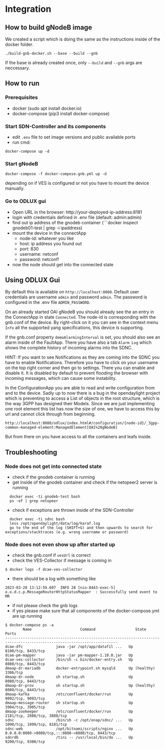 # Integration

## How to build gNodeB image

We created a script which is doing the same as the instructions inside of the docker folder.
```
./build-gnb-docker.sh --base --build --gnb
```

If the base is already created once, only ```--build``` and ```--gnb``` args are neccessary.


## How to run

### Prerequisites

 * docker (sudo apt install docker.io)
 * docker-compose (pip3 install docker-compose)


### Start SDN-Controller and its components

 * edit ```.env``` file to set image versions and public available ports
 * run cmd:
```
docker-compose up -d
```


### Start gNodeB


```
docker-compose -f docker-compose.gnb.yml up -d
```

depending on if VES is configured or not you have to mount the device manually.

### Go to ODLUX gui

  * Open URL in the browser: http://your-deployed-ip-address:8181
  * login with credentials defined in .env file (default: admin:admin) 
  * find out ip address of the gnodeb container (```docker inspect gnodeb01-test | grep -i ipaddress)
  * mount the device in the connectApp 
    * node-id: whatever you like
    * host: ip address you found out
    * port: 830
    * username: netconf
    * password: netconf!
  * now the node should get into the connected state


## Using ODLUX Gui

By default this is available on ```http://localhost:8080```. Default user credentials are username ```admin``` and password ```admin```. The password is configured in the .env file ```ADMIN_PASSWORD```. 

On an already started OAI gNodeB you should already see the an entry in the ConnectApp in state ```Connected```. The node-id is corresponding with the gnb.conf of the device. By right-click on it you can see in the context menu ```Info``` all the supported yang specifications, this device is supporting.

If the gnb.conf property ```demoAlarmingInterval``` is set, you should also see an alarm inside of the FaultApp. There you have also a tab ```Alarm Log``` which shows the complete history of incoming alarms into the SDNC.

HINT: If you want to see Notifications as they are coming into the SDNC you have to enable Notifications. Therefore you have to click on your username on the top right corner and then go to settings. There you can enable and disable it. It is disabled by default to prevent flooding the browser with incoming messages, which can cause some instability.

In the ConfigurationApp you are able to read and write configuration from and to the device. Sadly up to now there is a bug in the opendaylight project which is preventing to access a List of objects in the root structure, which is the way 3GPP has designed their Models. Since we are just implementing one root element this list has now the size of one, we have to access this by url and cannot click through from beginning.
```
http://localhost:8080/odlux/index.html#/configuration/{node-id}/_3gpp-common-managed-element:ManagedElement[OAI%20gNodeB]

```

But from there on you have access to all the containers and leafs inside.

## Troubleshooting

### Node does not get into connected state

  * check if the gnodeb container is running
  * get inside of the gnodeb container and check if the netopeer2 server is running

```
  docker exec -ti gnodeb-test bash
  ps -ef | grep netopeer
```
  * check if exceptions are thrown inside of the SDN-Controller
```
  docker exec -ti sdnc bash
  less /opt/opendaylight/data/log/karaf.log
  go to the end of the log (SHIFT+G) and then upwards to search for exceptions/stacktraces (e.g. wrong username or password)
```

### Node does not even show up after started up

  * check the gnb.conf if ```vesUrl``` is correct
  * check the VES-Collector if message is coming in

```
$ docker logs -f dcae-ves-collector
```
  * there should be a log with something like 
```
2023-03-20 13:12:59.697  INFO 28 [nio-8443-exec-5] o.o.d.c.p.MessageRouterHttpStatusMapper  : Successfully send event to MR
```
  * if not please check the gnb logs
  * if yes please make sure that all components of the docker-compose.yml are up running
```
$ docker-compose ps -a
        Name                      Command                  State                             Ports                       
-------------------------------------------------------------------------------------------------------------------------
dcae-dfc               java -jar /opt/app/datafil ...   Up             8100/tcp, 8433/tcp                                
dcae-pm-mapper         java -jar pm-mapper-1.10.0.jar   Up                                                               
dcae-ves-collector     /bin/sh -c bin/docker-entry.sh   Up             8080/tcp, 8443/tcp                                
dmaap-dr-mariadb       docker-entrypoint.sh mysqld      Up (healthy)   3306/tcp                                          
dmaap-dr-node          sh startup.sh                    Up             8080/tcp, 8443/tcp                                
dmaap-dr-prov          sh startup.sh                    Up (healthy)   8080/tcp, 8443/tcp                                
dmaap-kafka            /etc/confluent/docker/run        Up             9092/tcp, 9093/tcp                                
dmaap-message-router   sh startup.sh                    Up             3904/tcp, 3905/tcp                                
dmaap-zookeeper        /etc/confluent/docker/run        Up             2181/tcp, 2888/tcp, 3888/tcp                      
sdnc                   /bin/sh -c /opt/onap/sdnc/ ...   Up             1090/tcp, 1099/tcp, 8181/tcp                      
sdnc-web               /opt/bitnami/scripts/nginx ...   Up             0.0.0.0:8080->8080/tcp,:::8080->8080/tcp, 8443/tcp
sdnrdb                 /tini -- /usr/local/bin/do ...   Up             9200/tcp, 9300/tcp            
```

